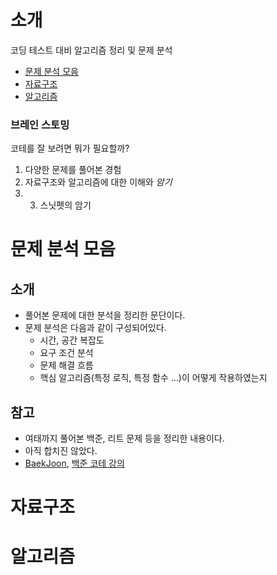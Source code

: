 # 소개
코딩 테스트 대비 알고리즘 정리 및 문제 분석

- [문제 분석 모음](#문제-분석-모음)
- [자료구조](#자료구조)
- [알고리즘](#알고리즘)

### 브레인 스토밍 

코테를 잘 보려면 뭐가 필요할까?

1. 다양한 문제를 풀어본 경험
2. 자료구조와 알고리즘에 대한 이해와 *암기*
3. 3. 스닛펫의 암기

# 문제 분석 모음 

## 소개

- 풀어본 문제에 대한 분석을 정리한 문단이다.
- 문제 분석은 다음과 같이 구성되어있다.
    - 시간, 공간 복잡도
    - 요구 조건 분석
    - 문제 해결 흐름
    - 핵심 알고리즘(특정 로직, 특정 함수 …)이 어떻게 작용하였는지

## 참고

- 여태까지 풀어본 백준, 리트 문제 등을 정리한 내용이다.
- 아직 합치진 않았다.
- [BaekJoon](https://www.notion.so/BaekJoon-8914017009194dbd971593c1d70ae4d5), [백준 코테 강의](https://www.notion.so/753ef7aab2e34348a1797b74c3c39cf1)

# 자료구조 

# 알고리즘
